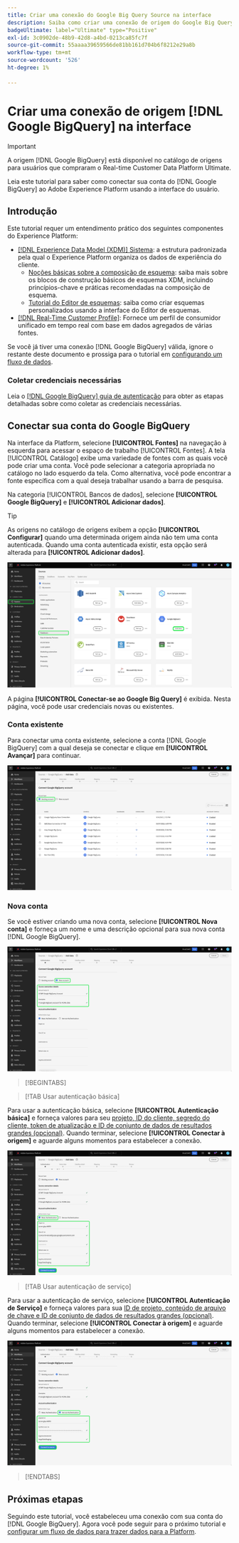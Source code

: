 ```yaml
---
title: Criar uma conexão do Google Big Query Source na interface
description: Saiba como criar uma conexão de origem do Google Big Query usando a interface do usuário do Adobe Experience Platform.
badgeUltimate: label="Ultimate" type="Positive"
exl-id: 3c0902de-48b9-42d8-a4bd-0213ca85fc7f
source-git-commit: 55aaaa39659566de81bb161d704b6f8212e29a8b
workflow-type: tm+mt
source-wordcount: '526'
ht-degree: 1%

---
```


# Criar uma conexão de origem [!DNL Google BigQuery] na interface

>[!IMPORTANT]
>
>A origem [!DNL Google BigQuery] está disponível no catálogo de origens para usuários que compraram o Real-time Customer Data Platform Ultimate.

Leia este tutorial para saber como conectar sua conta do [!DNL Google BigQuery] ao Adobe Experience Platform usando a interface do usuário.

## Introdução

Este tutorial requer um entendimento prático dos seguintes componentes do Experience Platform:

* [[!DNL Experience Data Model (XDM)] Sistema](../../../../../xdm/home.md): a estrutura padronizada pela qual o Experience Platform organiza os dados de experiência do cliente.
   * [Noções básicas sobre a composição de esquema](../../../../../xdm/schema/composition.md): saiba mais sobre os blocos de construção básicos de esquemas XDM, incluindo princípios-chave e práticas recomendadas na composição de esquema.
   * [Tutorial do Editor de esquemas](../../../../../xdm/tutorials/create-schema-ui.md): saiba como criar esquemas personalizados usando a interface do Editor de esquemas.
* [[!DNL Real-Time Customer Profile]](../../../../../profile/home.md): Fornece um perfil de consumidor unificado em tempo real com base em dados agregados de várias fontes.

Se você já tiver uma conexão [!DNL Google BigQuery] válida, ignore o restante deste documento e prossiga para o tutorial em [configurando um fluxo de dados](../../dataflow/databases.md).

### Coletar credenciais necessárias

Leia o [[!DNL Google BigQuery] guia de autenticação](../../../../connectors/databases/bigquery.md#generate-your-google-bigquery-credentials) para obter as etapas detalhadas sobre como coletar as credenciais necessárias.

## Conectar sua conta do Google BigQuery

Na interface da Platform, selecione **[!UICONTROL Fontes]** na navegação à esquerda para acessar o espaço de trabalho [!UICONTROL Fontes]. A tela [!UICONTROL Catálogo] exibe uma variedade de fontes com as quais você pode criar uma conta. Você pode selecionar a categoria apropriada no catálogo no lado esquerdo da tela. Como alternativa, você pode encontrar a fonte específica com a qual deseja trabalhar usando a barra de pesquisa.

Na categoria [!UICONTROL Bancos de dados], selecione **[!UICONTROL Google BigQuery]** e **[!UICONTROL Adicionar dados]**.

>[!TIP]
>
>As origens no catálogo de origens exibem a opção **[!UICONTROL Configurar]** quando uma determinada origem ainda não tem uma conta autenticada. Quando uma conta autenticada existir, esta opção será alterada para **[!UICONTROL Adicionar dados]**.

![O catálogo de fontes com o Google BigQuery selecionado.](../../../../images/tutorials/create/google-big-query/catalog.png)

A página **[!UICONTROL Conectar-se ao Google Big Query]** é exibida. Nesta página, você pode usar credenciais novas ou existentes.

### Conta existente

Para conectar uma conta existente, selecione a conta [!DNL Google BigQuery] com a qual deseja se conectar e clique em **[!UICONTROL Avançar]** para continuar.

![A página de conta existente onde uma lista de contas existentes é apresentada.](../../../../images/tutorials/create/google-big-query/existing.png)

### Nova conta

Se você estiver criando uma nova conta, selecione **[!UICONTROL Nova conta]** e forneça um nome e uma descrição opcional para sua nova conta [!DNL Google BigQuery].

![A nova interface de conta no fluxo de trabalho de origens.](../../../../images/tutorials/create/google-big-query/new.png)

>[!BEGINTABS]

>[!TAB Usar autenticação básica]

Para usar a autenticação básica, selecione **[!UICONTROL Autenticação básica]** e forneça valores para seu [projeto, ID do cliente, segredo do cliente, token de atualização e ID de conjunto de dados de resultados grandes (opcional)](../../../../connectors/databases/bigquery.md#generate-your-google-bigquery-credentials). Quando terminar, selecione **[!UICONTROL Conectar à origem]** e aguarde alguns momentos para estabelecer a conexão.

![A nova interface de conta onde a autenticação básica está selecionada.](../../../../images/tutorials/create/google-big-query/basic_auth.png)

>[!TAB Usar autenticação de serviço]

Para usar a autenticação de serviço, selecione **[!UICONTROL Autenticação de Serviço]** e forneça valores para sua [ID de projeto, conteúdo de arquivo de chave e ID de conjunto de dados de resultados grandes (opcional)](../../../../connectors/databases/bigquery.md#generate-your-google-bigquery-credentials). Quando terminar, selecione **[!UICONTROL Conectar à origem]** e aguarde alguns momentos para estabelecer a conexão.

![A nova interface de conta onde a autenticação de serviço está selecionada.](../../../../images/tutorials/create/google-big-query/service_auth.png)

>[!ENDTABS]

## Próximas etapas

Seguindo este tutorial, você estabeleceu uma conexão com sua conta do [!DNL Google BigQuery]. Agora você pode seguir para o próximo tutorial e [configurar um fluxo de dados para trazer dados para a Platform](../../dataflow/databases.md).
